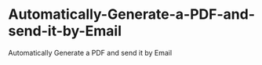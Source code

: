 # Automatically-Generate-a-PDF-and-send-it-by-Email
Automatically Generate a PDF and send it by Email
